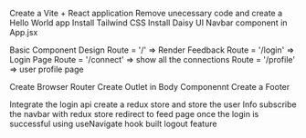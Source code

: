 Create a Vite + React application
Remove unecessary code and create a Hello World app
Install Tailwind CSS
Install Daisy UI
Navbar component in App.jsx

Basic Component Design
 Route = '/' => Render Feedback
 Route = '/login' => Login Page
 Route = '/connect' => show all the connections
 Route = '/profile' => user profile page

 Create Browser Router
 Create Outlet in Body Componennt
 Create a Footer

 Integrate the login api 
 create a redux store and store the user Info
 subscribe the navbar with redux store
 redirect to feed page once the login is successful using useNavigate hook
 built logout feature


